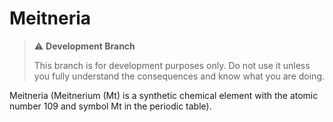# Meitneria

> ⚠️ **Development Branch**
>
> This branch is for development purposes only. Do not use it unless you fully understand the consequences and know what you are doing.

Meitneria (Meitnerium (Mt) is a synthetic chemical element with the atomic number 109 and symbol Mt in the periodic table).
